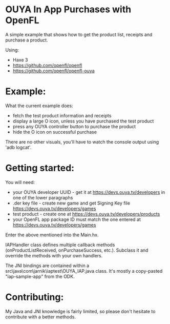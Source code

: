 OUYA In App Purchases with OpenFL
===============

A simple example that shows how to get the product list, receipts and purchase a product.

Using: 
  * Haxe 3
  * https://github.com/openfl/openfl
  * https://github.com/openfl/openfl-ouya
  

Example:
=======

What the current example does:
* fetch the test product information and receipts
* display a large O icon, unless you have purchased the test product
* press any OUYA controller button to purchase the product
* hide the O icon on successful purchase

There are no other visuals, you'll have to watch the console output using 'adb logcat'.


Getting started:
=======

You will need:
 * your OUYA developer UUID - get it at https://devs.ouya.tv/developers in one of the lower paragraphs
 * .der key file - create new game and get Signing Key file https://devs.ouya.tv/developers/games
 * test product - create one at https://devs.ouya.tv/developers/products
 * your OpenFL app package ID must match the one entered at https://devs.ouya.tv/developers/games
 
Enter the above mentioned into the Main.hx.

IAPHandler class defines multiple callback methods (onProductListReceived, onPurchaseSuccess, etc.).
Subclass it and override the methods with your own handlers.

The JNI bindings are contained within a src\java\com\jarnik\iaptest\OUYA_IAP.java class. 
It's mostly a copy-pasted "iap-sample-app" from the ODK.

Contributing:
=======

My Java and JNI knowledge is fairly limited, so please don't hesitate to contribute with a better methods.
